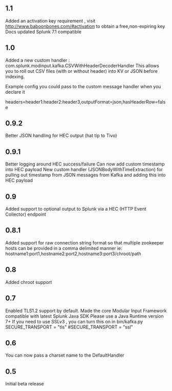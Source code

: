 1.1
-----
Added an activation key requirement , visit http://www.baboonbones.com/#activation  to obtain a free,non-expiring key
Docs updated
Splunk 7.1 compatible

1.0
---
Added a new custom handler : com.splunk.modinput.kafka.CSVWithHeaderDecoderHandler
This allows you to roll out CSV files (with or without header) into KV or JSON before indexing.

Example config you could pass to the custom message handler when you declare it

headers=header1:header2:header3,outputFormat=json,hasHeaderRow=false

0.9.2
-----
Better JSON handling for HEC output (hat tip to Tivo)

0.9.1
-----
Better logging around HEC success/failure
Can now add custom timestamp into HEC payload
New custom handler (JSONBodyWithTimeExtraction) for pulling out timestamp from JSON messages from Kafka and adding this into HEC payload

0.9
---
Added support to optional output to Splunk via a HEC (HTTP Event Collector) endpoint


0.8.1
---
Added support for raw connection string format so that multiple zookeeper hosts
can be provided in a comma delimited manner
ie: hostname1:port1,hostname2:port2,hostname3:port3/chroot/path 

0.8
---
Added chroot support

0.7
----
Enabled TLS1.2 support by default.
Made the  core Modular Input Framework compatible with latest Splunk Java SDK
Please use a Java Runtime version 7+
If you need to use SSLv3 , you can turn this on in bin/kafka.py
SECURE_TRANSPORT = "tls"
#SECURE_TRANSPORT = "ssl"

0.6
-----
You can now pass a charset name to the DefaultHandler

0.5
-----
Initial beta release
